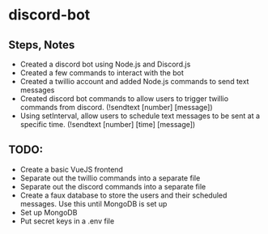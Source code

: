 # discord-bot

## Steps, Notes

- Created a discord bot using Node.js and Discord.js
- Created a few commands to interact with the bot
- Created a twillio account and added Node.js commands to send text messages
- Created discord bot commands to allow users to trigger twillio commands from discord. (!sendtext [number] [message])
- Using setInterval, allow users to schedule text messages to be sent at a specific time. (!sendtext [number] [time] [message])

## TODO:

- Create a basic VueJS frontend
- Separate out the twillio commands into a separate file
- Separate out the discord commands into a separate file
- Create a faux database to store the users and their scheduled messages. Use this until MongoDB is set up
- Set up MongoDB
- Put secret keys in a .env file

